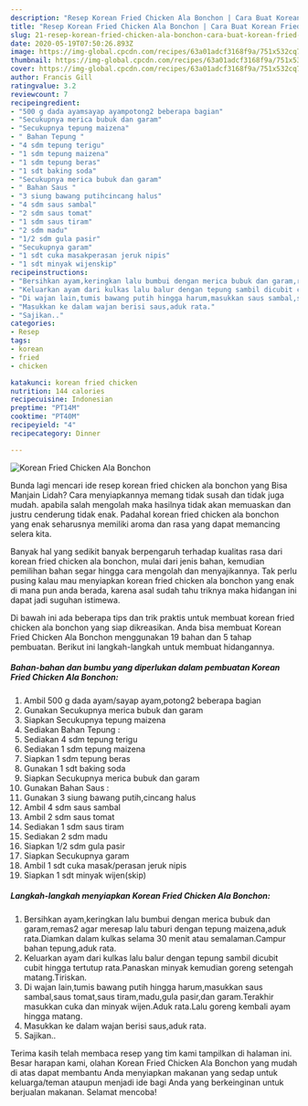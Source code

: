 ```yaml
---
description: "Resep Korean Fried Chicken Ala Bonchon | Cara Buat Korean Fried Chicken Ala Bonchon Yang Enak Banget"
title: "Resep Korean Fried Chicken Ala Bonchon | Cara Buat Korean Fried Chicken Ala Bonchon Yang Enak Banget"
slug: 21-resep-korean-fried-chicken-ala-bonchon-cara-buat-korean-fried-chicken-ala-bonchon-yang-enak-banget
date: 2020-05-19T07:50:26.893Z
image: https://img-global.cpcdn.com/recipes/63a01adcf3168f9a/751x532cq70/korean-fried-chicken-ala-bonchon-foto-resep-utama.jpg
thumbnail: https://img-global.cpcdn.com/recipes/63a01adcf3168f9a/751x532cq70/korean-fried-chicken-ala-bonchon-foto-resep-utama.jpg
cover: https://img-global.cpcdn.com/recipes/63a01adcf3168f9a/751x532cq70/korean-fried-chicken-ala-bonchon-foto-resep-utama.jpg
author: Francis Gill
ratingvalue: 3.2
reviewcount: 7
recipeingredient:
- "500 g dada ayamsayap ayampotong2 beberapa bagian"
- "Secukupnya merica bubuk dan garam"
- "Secukupnya tepung maizena"
- " Bahan Tepung "
- "4 sdm tepung terigu"
- "1 sdm tepung maizena"
- "1 sdm tepung beras"
- "1 sdt baking soda"
- "Secukupnya merica bubuk dan garam"
- " Bahan Saus "
- "3 siung bawang putihcincang halus"
- "4 sdm saus sambal"
- "2 sdm saus tomat"
- "1 sdm saus tiram"
- "2 sdm madu"
- "1/2 sdm gula pasir"
- "Secukupnya garam"
- "1 sdt cuka masakperasan jeruk nipis"
- "1 sdt minyak wijenskip"
recipeinstructions:
- "Bersihkan ayam,keringkan lalu bumbui dengan merica bubuk dan garam,remas2 agar meresap lalu taburi dengan tepung maizena,aduk rata.Diamkan dalam kulkas selama 30 menit atau semalaman.Campur bahan tepung,aduk rata."
- "Keluarkan ayam dari kulkas lalu balur dengan tepung sambil dicubit cubit hingga tertutup rata.Panaskan minyak kemudian goreng setengah matang.Tiriskan."
- "Di wajan lain,tumis bawang putih hingga harum,masukkan saus sambal,saus tomat,saus tiram,madu,gula pasir,dan garam.Terakhir masukkan cuka dan minyak wijen.Aduk rata.Lalu goreng kembali ayam hingga matang."
- "Masukkan ke dalam wajan berisi saus,aduk rata."
- "Sajikan.."
categories:
- Resep
tags:
- korean
- fried
- chicken

katakunci: korean fried chicken 
nutrition: 144 calories
recipecuisine: Indonesian
preptime: "PT14M"
cooktime: "PT40M"
recipeyield: "4"
recipecategory: Dinner

---
```



![Korean Fried Chicken Ala Bonchon](https://img-global.cpcdn.com/recipes/63a01adcf3168f9a/751x532cq70/korean-fried-chicken-ala-bonchon-foto-resep-utama.jpg)

Bunda lagi mencari ide resep korean fried chicken ala bonchon yang Bisa Manjain Lidah? Cara menyiapkannya memang tidak susah dan tidak juga mudah. apabila salah mengolah maka hasilnya tidak akan memuaskan dan justru cenderung tidak enak. Padahal korean fried chicken ala bonchon yang enak seharusnya memiliki aroma dan rasa yang dapat memancing selera kita.



Banyak hal yang sedikit banyak berpengaruh terhadap kualitas rasa dari korean fried chicken ala bonchon, mulai dari jenis bahan, kemudian pemilihan bahan segar hingga cara mengolah dan menyajikannya. Tak perlu pusing kalau mau menyiapkan korean fried chicken ala bonchon yang enak di mana pun anda berada, karena asal sudah tahu triknya maka hidangan ini dapat jadi suguhan istimewa.


Di bawah ini ada beberapa tips dan trik praktis untuk membuat korean fried chicken ala bonchon yang siap dikreasikan. Anda bisa membuat Korean Fried Chicken Ala Bonchon menggunakan 19 bahan dan 5 tahap pembuatan. Berikut ini langkah-langkah untuk membuat hidangannya.

<!--inarticleads1-->

##### Bahan-bahan dan bumbu yang diperlukan dalam pembuatan Korean Fried Chicken Ala Bonchon:

1. Ambil 500 g dada ayam/sayap ayam,potong2 beberapa bagian
1. Gunakan Secukupnya merica bubuk dan garam
1. Siapkan Secukupnya tepung maizena
1. Sediakan  Bahan Tepung :
1. Sediakan 4 sdm tepung terigu
1. Sediakan 1 sdm tepung maizena
1. Siapkan 1 sdm tepung beras
1. Gunakan 1 sdt baking soda
1. Siapkan Secukupnya merica bubuk dan garam
1. Gunakan  Bahan Saus :
1. Gunakan 3 siung bawang putih,cincang halus
1. Ambil 4 sdm saus sambal
1. Ambil 2 sdm saus tomat
1. Sediakan 1 sdm saus tiram
1. Sediakan 2 sdm madu
1. Siapkan 1/2 sdm gula pasir
1. Siapkan Secukupnya garam
1. Ambil 1 sdt cuka masak/perasan jeruk nipis
1. Siapkan 1 sdt minyak wijen(skip)




<!--inarticleads2-->

##### Langkah-langkah menyiapkan Korean Fried Chicken Ala Bonchon:

1. Bersihkan ayam,keringkan lalu bumbui dengan merica bubuk dan garam,remas2 agar meresap lalu taburi dengan tepung maizena,aduk rata.Diamkan dalam kulkas selama 30 menit atau semalaman.Campur bahan tepung,aduk rata.
1. Keluarkan ayam dari kulkas lalu balur dengan tepung sambil dicubit cubit hingga tertutup rata.Panaskan minyak kemudian goreng setengah matang.Tiriskan.
1. Di wajan lain,tumis bawang putih hingga harum,masukkan saus sambal,saus tomat,saus tiram,madu,gula pasir,dan garam.Terakhir masukkan cuka dan minyak wijen.Aduk rata.Lalu goreng kembali ayam hingga matang.
1. Masukkan ke dalam wajan berisi saus,aduk rata.
1. Sajikan..




Terima kasih telah membaca resep yang tim kami tampilkan di halaman ini. Besar harapan kami, olahan Korean Fried Chicken Ala Bonchon yang mudah di atas dapat membantu Anda menyiapkan makanan yang sedap untuk keluarga/teman ataupun menjadi ide bagi Anda yang berkeinginan untuk berjualan makanan. Selamat mencoba!
